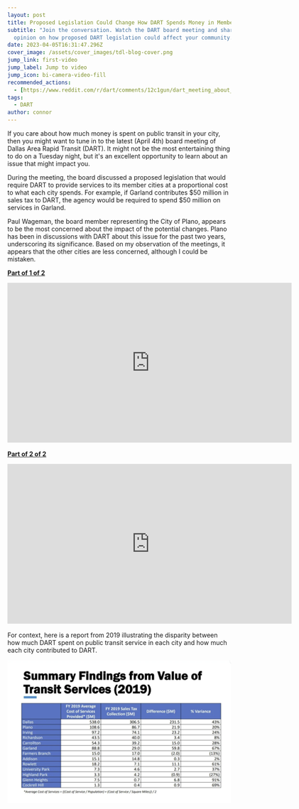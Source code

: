 ```yaml
---
layout: post
title: Proposed Legislation Could Change How DART Spends Money in Member Cities
subtitle: "Join the conversation. Watch the DART board meeting and share your
  opinion on how proposed DART legislation could affect your community."
date: 2023-04-05T16:31:47.296Z
cover_image: /assets/cover_images/tdl-blog-cover.png
jump_link: first-video
jump_label: Jump to video
jump_icon: bi-camera-video-fill
recommended_actions:
  - [https://www.reddit.com/r/dart/comments/12c1gun/dart_meeting_about_state_legislation_regarding/, "Comment on Reddit", bi-reddit] 
tags:
  - DART
author: connor
---
```

If you care about how much money is spent on public transit in your city, then you might want to tune in to the latest (April 4th) board meeting of Dallas Area Rapid Transit (DART). It might not be the most entertaining thing to do on a Tuesday night, but it's an excellent opportunity to learn about an issue that might impact you.

During the meeting, the board discussed a proposed legislation that would require DART to provide services to its member cities at a proportional cost to what each city spends. For example, if Garland contributes $50 million in sales tax to DART, the agency would be required to spend $50 million on services in Garland.

Paul Wageman, the board member representing the City of Plano, appears to be the most concerned about the impact of the potential changes. Plano has been in discussions with DART about this issue for the past two years, underscoring its significance. Based on my observation of the meetings, it appears that the other cities are less concerned, although I could be mistaken.

[**Part of 1 of 2**](https://dart.swagit.com/play/04042023-772/9/)

<iframe title="Swagit Video Player" width="640" height="360" src="https://dart.swagit.com/e/04042023-772/9/" frameborder="0" allowfullscreen id="first-video"></iframe>

[**Part of 2 of 2**](https://dart.swagit.com/play/04042023-772/19/)

<iframe title="Swagit Video Player" width="640" height="360" src="https://dart.swagit.com/e/04042023-772/19/" frameborder="0" allowfullscreen></iframe>

For context, here is a report from 2019 illustrating the disparity between how much DART spent on public transit service in each city and how much each city contributed to DART.

![Table of summary findings from Value of Transit Services (2019)](/assets/cover_images/screenshot-2023-04-05-112318.png "Table of summary findings from Value of Transit Services (2019)")
